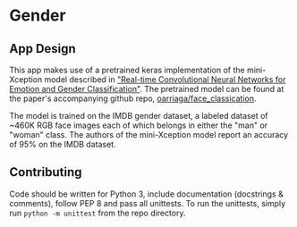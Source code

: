 # Gender

## App Design
This app makes use of a pretrained keras implementation of the mini-Xception model described in ["Real-time Convolutional 
Neural Networks for Emotion and Gender Classification"][1]. The pretrained model can be found at the paper's 
accompanying github repo, [oarriaga/face_classication][2]. 

The model is trained on the IMDB gender dataset, a labeled dataset of ~460K RGB face images each of which belongs in either 
the "man" or "woman" class. The authors of the mini-Xception model report an accuracy of 95% on the IMDB dataset.

## Contributing
Code should be written for Python 3, include documentation (docstrings & comments), follow PEP 8 and pass all unittests.
To run the unittests, simply run `python -m unittest` from the repo directory.   

 
[1]: https://arxiv.org/abs/1710.07557
[2]: https://github.com/oarriaga/face_classification

